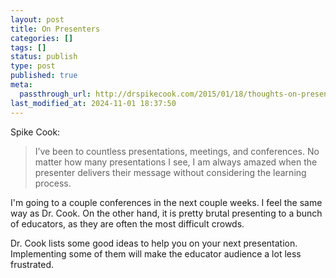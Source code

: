```yaml
---
layout: post
title: On Presenters
categories: []
tags: []
status: publish
type: post
published: true
meta:
  passthrough_url: http://drspikecook.com/2015/01/18/thoughts-on-presenters/
last_modified_at: 2024-11-01 18:37:50
---
```


Spike Cook:


>I’ve been to countless presentations, meetings, and conferences. No matter how many presentations I see, I am always amazed when the presenter delivers their message without considering the learning process.



I'm going to a couple conferences in the next couple weeks. I feel the same way as Dr. Cook. On the other hand, it is pretty brutal presenting to a bunch of educators, as they are often the most difficult crowds.


Dr. Cook lists some good ideas to help you on your next presentation. Implementing some of them will make the educator audience a lot less frustrated.
